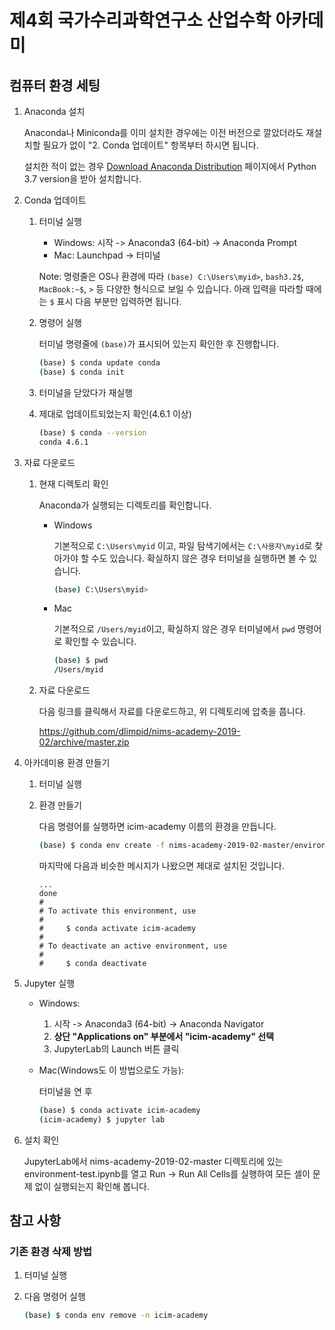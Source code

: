 # 제4회 국가수리과학연구소 산업수학 아카데미

## 컴퓨터 환경 세팅

1. Anaconda 설치

    Anaconda나 Miniconda를 이미 설치한 경우에는 이전 버전으로 깔았더라도 재설치할 필요가 없이 "2. Conda 업데이트" 항목부터 하시면 됩니다.

    설치한 적이 없는 경우 [Download Anaconda Distribution](https://www.anaconda.com/download/) 페이지에서 Python 3.7 version을 받아 설치합니다.

2. Conda 업데이트

    1. 터미널 실행

        - Windows: 시작 -> Anaconda3 (64-bit) -> Anaconda Prompt
        - Mac: Launchpad -> 터미널

        Note: 명령줄은 OS나 환경에 따라 `(base) C:\Users\myid>`, `bash3.2$`, `MacBook:~$`, `>` 등 다양한 형식으로 보일 수 있습니다. 아래 입력을 따라할 때에는 `$` 표시 다음 부분만 입력하면 됩니다.

    2. 명령어 실행

        터미널 명령줄에 `(base)`가 표시되어 있는지 확인한 후 진행합니다.

        ```sh
        (base) $ conda update conda
        (base) $ conda init
        ```

    3. 터미널을 닫았다가 재실행

    4. 제대로 업데이트되었는지 확인(4.6.1 이상)

        ```sh
        (base) $ conda --version
        conda 4.6.1
        ```

3. 자료 다운로드

    1. 현재 디렉토리 확인

        Anaconda가 실행되는 디렉토리를 확인합니다.

        - Windows

            기본적으로 `C:\Users\myid` 이고, 파일 탐색기에서는 `C:\사용자\myid`로 찾아가야 할 수도 있습니다. 확실하지 않은 경우 터미널을 실행하면 볼 수 있습니다.

            ```sh
            (base) C:\Users\myid>
            ```

        - Mac

            기본적으로 `/Users/myid`이고, 확실하지 않은 경우 터미널에서 `pwd` 명령어로 확인할 수 있습니다.

            ```sh
            (base) $ pwd
            /Users/myid
            ```

    2. 자료 다운로드

        다음 링크를 클릭해서 자료를 다운로드하고, 위 디렉토리에 압축을 풉니다.

        <https://github.com/dlimpid/nims-academy-2019-02/archive/master.zip>

4. 아카데미용 환경 만들기

    1. 터미널 실행

    2. 환경 만들기

        다음 명령어를 실행하면 icim-academy 이름의 환경을 만듭니다.

        ```sh
        (base) $ conda env create -f nims-academy-2019-02-master/environment.yml
        ```

        마지막에 다음과 비슷한 메시지가 나왔으면 제대로 설치된 것입니다.

        ```plain
        ...
        done
        #
        # To activate this environment, use
        #
        #     $ conda activate icim-academy
        #
        # To deactivate an active environment, use
        #
        #     $ conda deactivate
        ```

5. Jupyter 실행

    - Windows:

        1. 시작 -> Anaconda3 (64-bit) -> Anaconda Navigator
        2. **상단 "Applications on" 부분에서 "icim-academy" 선택**
        3. JupyterLab의 Launch 버튼 클릭

    - Mac(Windows도 이 방법으로도 가능):

        터미널을 연 후

        ```sh
        (base) $ conda activate icim-academy
        (icim-academy) $ jupyter lab
        ```

6. 설치 확인

    JupyterLab에서 nims-academy-2019-02-master 디렉토리에 있는 environment-test.ipynb를 열고 Run -> Run All Cells를 실행하여 모든 셀이 문제 없이 실행되는지 확인해 봅니다.

## 참고 사항

### 기존 환경 삭제 방법

1. 터미널 실행

2. 다음 명령어 실행

    ```sh
    (base) $ conda env remove -n icim-academy
    ```
